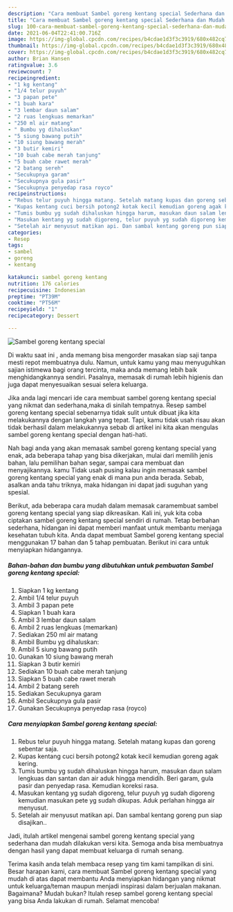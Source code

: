 ```yaml
---
description: "Cara membuat Sambel goreng kentang special Sederhana dan Mudah Dibuat"
title: "Cara membuat Sambel goreng kentang special Sederhana dan Mudah Dibuat"
slug: 100-cara-membuat-sambel-goreng-kentang-special-sederhana-dan-mudah-dibuat
date: 2021-06-04T22:41:00.716Z
image: https://img-global.cpcdn.com/recipes/b4cdae1d3f3c3919/680x482cq70/sambel-goreng-kentang-special-foto-resep-utama.jpg
thumbnail: https://img-global.cpcdn.com/recipes/b4cdae1d3f3c3919/680x482cq70/sambel-goreng-kentang-special-foto-resep-utama.jpg
cover: https://img-global.cpcdn.com/recipes/b4cdae1d3f3c3919/680x482cq70/sambel-goreng-kentang-special-foto-resep-utama.jpg
author: Brian Hansen
ratingvalue: 3.6
reviewcount: 7
recipeingredient:
- "1 kg kentang"
- "1/4 telur puyuh"
- "3 papan pete"
- "1 buah kara"
- "3 lembar daun salam"
- "2 ruas lengkuas memarkan"
- "250 ml air matang"
- " Bumbu yg dihaluskan"
- "5 siung bawang putih"
- "10 siung bawang merah"
- "3 butir kemiri"
- "10 buah cabe merah tanjung"
- "5 buah cabe rawet merah"
- "2 batang sereh"
- "Secukupnya garam"
- "Secukupnya gula pasir"
- "Secukupnya penyedap rasa royco"
recipeinstructions:
- "Rebus telur puyuh hingga matang. Setelah matang kupas dan goreng sebentar saja."
- "Kupas kentang cuci bersih potong2 kotak kecil kemudian goreng agak kering."
- "Tumis bumbu yg sudah dihaluskan hingga harum, masukan daun salam lengkuas dan santan dan air aduk hingga mendidih. Beri garam, gula pasir dan penyedap rasa. Kemudian koreksi rasa."
- "Masukan kentang yg sudah digoreng, telur puyuh yg sudah digoreng kemudian masukan pete yg sudah dikupas. Aduk perlahan hingga air menyusut."
- "Setelah air menyusut matikan api. Dan sambal kentang goreng pun siap disajikan.."
categories:
- Resep
tags:
- sambel
- goreng
- kentang

katakunci: sambel goreng kentang 
nutrition: 176 calories
recipecuisine: Indonesian
preptime: "PT39M"
cooktime: "PT56M"
recipeyield: "1"
recipecategory: Dessert

---
```



![Sambel goreng kentang special](https://img-global.cpcdn.com/recipes/b4cdae1d3f3c3919/680x482cq70/sambel-goreng-kentang-special-foto-resep-utama.jpg)

Di waktu  saat ini , anda memang bisa mengorder masakan siap saji tanpa mesti repot membuatnya dulu. Namun, untuk kamu yang mau menyuguhkan sajian istimewa bagi orang tercinta, maka anda memang lebih baik menghidangkannya sendiri. Pasalnya, memasak di rumah lebih higienis dan juga dapat menyesuaikan sesuai selera keluarga.

Jika anda lagi mencari ide cara membuat sambel goreng kentang special yang nikmat dan sederhana,maka di sinilah tempatnya. Resep sambel goreng kentang special  sebenarnya tidak sulit untuk dibuat jika kita melakukannya dengan langkah yang tepat. Tapi, kamu tidak usah risau akan tidak berhasil dalam melakukannya 
sebab di artikel ini kita akan mengulas sambel goreng kentang special dengan hati-hati.  



Nah bagi anda yang akan memasak sambel goreng kentang special yang enak, ada beberapa tahap yang bisa dikerjakan, mulai dari memilih jenis bahan, lalu pemilihan bahan segar, sampai cara membuat dan menyajikannya. kamu Tidak usah pusing kalau ingin memasak sambel goreng kentang special yang enak di mana pun anda berada. Sebab, asalkan anda  tahu triknya, maka hidangan ini dapat jadi suguhan yang spesial.

Berikut, ada beberapa cara mudah dalam memasak caramembuat sambel goreng kentang special yang siap dikreasikan. Kali ini, yuk kita coba ciptakan sambel goreng kentang special sendiri di rumah. Tetap berbahan sederhana, hidangan ini dapat memberi manfaat untuk membantu menjaga kesehatan tubuh kita. Anda dapat membuat Sambel goreng kentang special menggunakan 17 bahan dan 5 tahap pembuatan. Berikut ini cara untuk menyiapkan hidangannya.

<!--inarticleads1-->

##### Bahan-bahan dan bumbu yang dibutuhkan untuk pembuatan Sambel goreng kentang special:

1. Siapkan 1 kg kentang
1. Ambil 1/4 telur puyuh
1. Ambil 3 papan pete
1. Siapkan 1 buah kara
1. Ambil 3 lembar daun salam
1. Ambil 2 ruas lengkuas (memarkan)
1. Sediakan 250 ml air matang
1. Ambil  Bumbu yg dihaluskan:
1. Ambil 5 siung bawang putih
1. Gunakan 10 siung bawang merah
1. Siapkan 3 butir kemiri
1. Sediakan 10 buah cabe merah tanjung
1. Siapkan 5 buah cabe rawet merah
1. Ambil 2 batang sereh
1. Sediakan Secukupnya garam
1. Ambil Secukupnya gula pasir
1. Gunakan Secukupnya penyedap rasa (royco)




<!--inarticleads2-->

##### Cara menyiapkan Sambel goreng kentang special:

1. Rebus telur puyuh hingga matang. Setelah matang kupas dan goreng sebentar saja.
1. Kupas kentang cuci bersih potong2 kotak kecil kemudian goreng agak kering.
1. Tumis bumbu yg sudah dihaluskan hingga harum, masukan daun salam lengkuas dan santan dan air aduk hingga mendidih. Beri garam, gula pasir dan penyedap rasa. Kemudian koreksi rasa.
1. Masukan kentang yg sudah digoreng, telur puyuh yg sudah digoreng kemudian masukan pete yg sudah dikupas. Aduk perlahan hingga air menyusut.
1. Setelah air menyusut matikan api. Dan sambal kentang goreng pun siap disajikan..




Jadi, itulah artikel mengenai  sambel goreng kentang special  yang sederhana dan mudah dilakukan versi kita. Semoga anda bisa membuatnya dengan hasil yang dapat membuat keluarga di rumah senang. 

Terima kasih anda telah membaca resep yang tim kami tampilkan di sini. Besar harapan kami, cara membuat  Sambel goreng kentang special yang mudah di atas dapat membantu Anda menyiapkan hidangan yang nikmat untuk keluarga/teman maupun menjadi inspirasi dalam berjualan makanan. Bagaimana? Mudah bukan? Itulah resep sambel goreng kentang special yang bisa Anda lakukan di rumah. Selamat mencoba!

